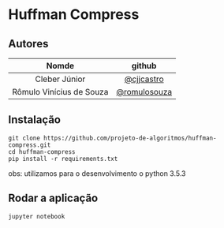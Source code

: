 # Huffman Compress

## Autores

| Nomde | github |
|:-----:|:------:|
| Cleber Júnior | [@cjjcastro](https://github.com/cjjcastro/) |
| Rômulo Vinícius de Souza | [@romulosouza](https://github.com/romulosouza/) |

## Instalação

```
git clone https://github.com/projeto-de-algoritmos/huffman-compress.git
cd huffman-compress
pip install -r requirements.txt
```

obs: utilizamos para o desenvolvimento o python 3.5.3

## Rodar a aplicação

```
jupyter notebook
```
